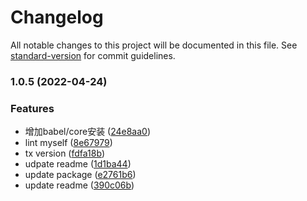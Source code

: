 # Changelog

All notable changes to this project will be documented in this file. See [standard-version](https://github.com/conventional-changelog/standard-version) for commit guidelines.

### 1.0.5 (2022-04-24)


### Features

* 增加babel/core安装 ([24e8aa0](https://github.com/novlan1/eslint-config-light/commit/24e8aa01cce21e560d5b68b03f748c85957ebc4b))
* lint myself ([8e67979](https://github.com/novlan1/eslint-config-light/commit/8e67979f33a2354c0b86fdda93471e30d10a06bc))
* tx version ([fdfa18b](https://github.com/novlan1/eslint-config-light/commit/fdfa18bb52facf65b933a6e655297b9eee397a76))
* udpate readme ([1d1ba44](https://github.com/novlan1/eslint-config-light/commit/1d1ba44e52d077b67d0e7153b80c64dfe43907ad))
* update package ([e2761b6](https://github.com/novlan1/eslint-config-light/commit/e2761b690aea96a5d8e4d66b964a1a94eb45e6df))
* update readme ([390c06b](https://github.com/novlan1/eslint-config-light/commit/390c06b15cd078736b935e3156789a4c381ddeba))
